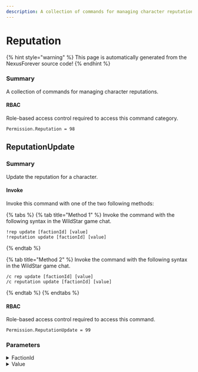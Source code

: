 ```yaml
---
description: A collection of commands for managing character reputations.
---
```


# Reputation

{% hint style="warning" %}
This page is automatically generated from the NexusForever source code!
{% endhint %}

### Summary

A collection of commands for managing character reputations.

#### RBAC

Role-based access control required to access this command category.

```
Permission.Reputation = 98
```

## ReputationUpdate

### Summary

Update the reputation for a character.

#### Invoke

Invoke this command with one of the two following methods:

{% tabs %}
{% tab title="Method 1" %}
Invoke the command with the following syntax in the WildStar game chat.

```
!rep update [factionId] [value]
!reputation update [factionId] [value]
```
{% endtab %}

{% tab title="Method 2" %}
Invoke the command with the following syntax in the WildStar game chat.

```
/c rep update [factionId] [value]
/c reputation update [factionId] [value]
```
{% endtab %}
{% endtabs %}

#### RBAC

Role-based access control required to access this command.

```
Permission.ReputationUpdate = 99
```

### Parameters

<details>

<summary>FactionId</summary>

#### Summary

Faction id to update reputation.

#### Values

The following numeric values can be used for this parameter.

```
Dominion = 166,
Exile    = 167,
```

#### Optional

No

</details>

<details>

<summary>Value</summary>

#### Summary

Amount to modify the reputation.

#### Optional

No

</details>

